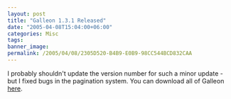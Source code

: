 ```yaml
---
layout: post
title: "Galleon 1.3.1 Released"
date: "2005-04-08T15:04:00+06:00"
categories: Misc 
tags: 
banner_image: 
permalink: /2005/04/08/2305D520-B4B9-E0B9-98CC544BCD832CAA
---
```


I probably shouldn't update the version number for such a minor update - but I fixed bugs in the pagination system. You can download all of Galleon <a href="http://ray.camdenfamily.com/downloads/forums.zip">here</a>.